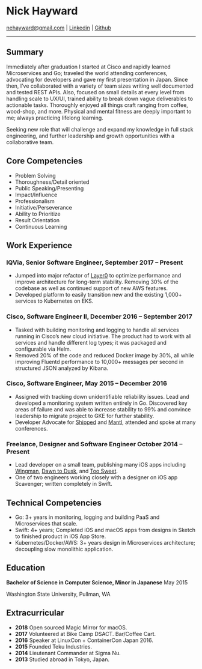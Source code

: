 # Nick Hayward

[nehayward@gmail.com](mailto:nehayward@gmail.com) | [Linkedin](https://www.linkedin.com/in/nehayward) | [Github](https://github.com/nehayward)

---

## Summary

Immediately after graduation I started at Cisco and rapidly learned Microservices and Go; traveled the world attending conferences, advocating for developers and gave my first presentation in Japan. Since then, I’ve collaborated with a variety of team sizes writing well documented and tested REST APIs. Also, focused on small details at every level from handling scale to UX/UI, trained ability to break down vague deliverables to actionable tasks. Thoroughly enjoyed all things craft ranging from coffee, wood-shop, and more. Physical and mental fitness are deeply important to me; always practicing lifelong learning. 

Seeking new role that will challenge and expand my knowledge in full stack engineering, and further leadership and growth opportunities with a collaborative team.

## Core Competencies

- Problem Solving
- Thoroughness/Detail oriented
- Public Speaking/Presenting
- Impact/Influence
- Professionalism
- Initiative/Perseverance
- Ability to Prioritize
- Result Orientation
- Continuous Learning

## Work Experience

### **IQVia**, Senior Software Engineer, September 2017 – Present

- Jumped into major refactor of [Layer0](layer0.ims.io) to optimize performance and improve architecture for long-term stability. Removing 30% of the codebase as well as continued support of new AWS features.
- Developed platform to easily transition new and the existing 1,000+ services to Kubernetes on EKS.

### **Cisco**, Software Engineer II, December 2016 – September 2017

- Tasked with building monitoring and logging to handle all services running in Cisco’s new cloud initiative. The product had to work with all services and handle different log types; it was packaged and configurable via Helm. 
- Removed 20% of the code and reduced Docker image by 30%, all while improving Fluentd performance to 10,000+ messages per second in structured JSON analyzed by Kibana. 

### **Cisco**, Software Engineer, May 2015 – December 2016

- Assigned with tracking down unidentifiable reliability issues. Lead and developed a monitoring system written entirely in Go. Discovered key areas of failure and was able to increase stability to 99% and convince leadership to migrate project to GKE for further stability.
- Developer Advocate for [Shipped](https://ciscoshipped.io) and [Mantl](mantl.io), attended and spoke at many conferences.

### **Freelance**, Designer and Software Engineer October 2014 – Present

- Lead developer on a small team, publishing many iOS apps including [Wingman](www.tekuindustries.com/wingman), [Dawn to Dusk](www.tekuindustries.com/dawntodusk), and [Too Sweet](www.tekuindustries.com/toosweet).
- One of two engineers working closely with a designer on iOS app Scavenger; written completely in Swift.

## Technical Competencies

- Go: 3+ years in monitoring, logging and building PaaS and Microservices that scale.
- Swift: 4+ years; Completed iOS and macOS apps from designs in Sketch to finished product in iOS App Store.
- Kubernetes/Docker/AWS: 3+ years design in Microservices architecture; decoupling slow monolithic application.

## Education

**Bachelor of Science in Computer Science, Minor in Japanese** May 2015

Washington State University, Pullman, WA

## Extracurricular

- **2018** Open sourced Magic Mirror for macOS.
- **2017** Volunteered at Bike Camp DSACT. Bar/Coffee Cart.
- **2016** Speaker at LinuxCon + ContainerCon Japan 2016.
- **2015** Founded Teku Industries.
- **2014** Lieutenant Commander at Sigma Nu.
- **2013** Studied abroad in Tokyo, Japan.